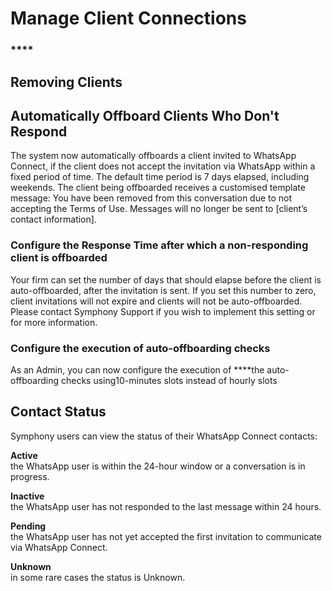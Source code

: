 # Manage Client Connections

### \*\*\*\*

## **Removing Clients**

## **Automatically Offboard Clients Who Don't Respond** 

The system now automatically offboards a client invited to WhatsApp Connect, if the client does not accept the invitation via WhatsApp within a fixed period of time. The default time period is 7 days elapsed, including weekends. The client being offboarded receives a customised template message: You have been removed from this conversation due to not accepting the Terms of Use. Messages will no longer be sent to \[client’s contact information\].

### Configure the Response Time after which a non-responding client is offboarded

Your firm can set the number of days that should elapse before the client is auto-offboarded, after the invitation is sent. If you set this number to zero, client invitations will not expire and clients will not be auto-offboarded. Please contact Symphony Support if you wish to implement this setting or for more information.

### Configure the execution of auto-offboarding checks

As an Admin, you can now configure the execution of ****the auto-offboarding checks   using10-minutes slots instead of hourly slots  


## **Contact Status**

Symphony users can view the status of their WhatsApp Connect contacts:

**Active**   
the WhatsApp user is within the 24-hour window or a conversation is in progress. 

**Inactive**  
the WhatsApp user has not responded to the last message within 24 hours. 

**Pending**   
the WhatsApp user has not yet accepted the first invitation to communicate via WhatsApp Connect.

**Unknown**  
 in some rare cases the status is Unknown.


